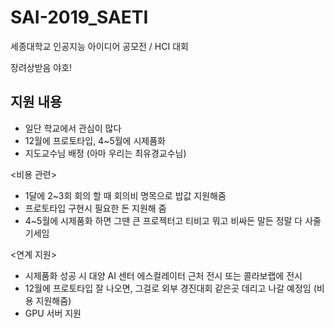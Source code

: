 # SAI-2019_SAETI
세종대학교 인공지능 아이디어 공모전 / HCI 대회

장려상받음 야호!


## 지원 내용

- 일단 학교에서 관심이 많다
- 12월에 프로토타입, 4~5월에 시제품화
- 지도교수님 배정 (아마 우리는 최유경교수님)

<비용 관련>
- 1달에 2~3회 회의 할 때 회의비 명목으로 밥값 지원해줌
- 프로토타입 구현시 필요한 돈 지원해 줌
- 4~5월에 시제품화 하면 그땐 큰 프로젝터고 티비고 뭐고 비싸든 말든 정말 다 사줄 기세임

<연계 지원>
- 시제품화 성공 시 대양 AI 센터 에스컬레이터 근처 전시 또는 콜라보랩에 전시
- 12월에 프로토타입 잘 나오면, 그걸로 외부 경진대회 같은곳 데리고 나갈 예정임 (비용 지원해줌)
- GPU 서버 지원
